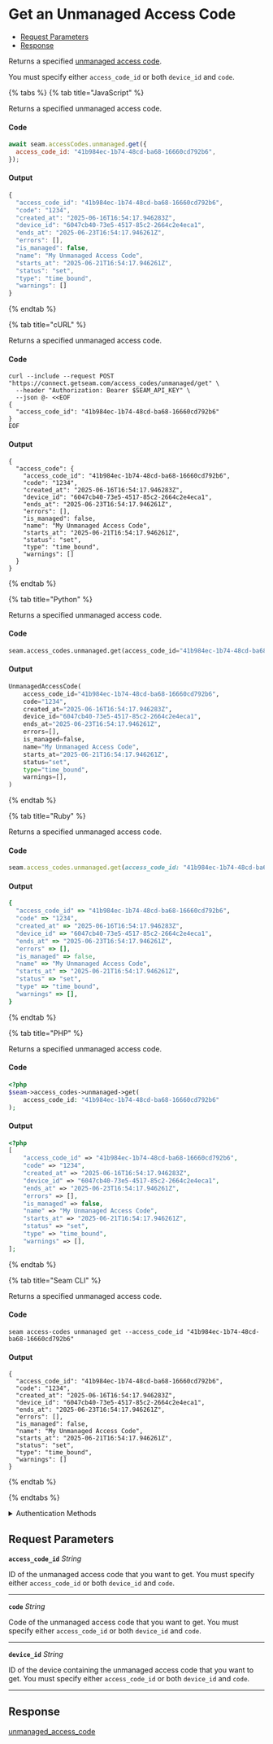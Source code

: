 # Get an Unmanaged Access Code

- [Request Parameters](#request-parameters)
- [Response](#response)

Returns a specified [unmanaged access code](https://docs.seam.co/latest/capability-guides/smart-locks/access-codes/migrating-existing-access-codes).

You must specify either `access_code_id` or both `device_id` and `code`.


{% tabs %}
{% tab title="JavaScript" %}

Returns a specified unmanaged access code.

#### Code

```javascript
await seam.accessCodes.unmanaged.get({
  access_code_id: "41b984ec-1b74-48cd-ba68-16660cd792b6",
});
```

#### Output

```javascript
{
  "access_code_id": "41b984ec-1b74-48cd-ba68-16660cd792b6",
  "code": "1234",
  "created_at": "2025-06-16T16:54:17.946283Z",
  "device_id": "6047cb40-73e5-4517-85c2-2664c2e4eca1",
  "ends_at": "2025-06-23T16:54:17.946261Z",
  "errors": [],
  "is_managed": false,
  "name": "My Unmanaged Access Code",
  "starts_at": "2025-06-21T16:54:17.946261Z",
  "status": "set",
  "type": "time_bound",
  "warnings": []
}
```
{% endtab %}

{% tab title="cURL" %}

Returns a specified unmanaged access code.

#### Code

```curl
curl --include --request POST "https://connect.getseam.com/access_codes/unmanaged/get" \
  --header "Authorization: Bearer $SEAM_API_KEY" \
  --json @- <<EOF
{
  "access_code_id": "41b984ec-1b74-48cd-ba68-16660cd792b6"
}
EOF
```

#### Output

```curl
{
  "access_code": {
    "access_code_id": "41b984ec-1b74-48cd-ba68-16660cd792b6",
    "code": "1234",
    "created_at": "2025-06-16T16:54:17.946283Z",
    "device_id": "6047cb40-73e5-4517-85c2-2664c2e4eca1",
    "ends_at": "2025-06-23T16:54:17.946261Z",
    "errors": [],
    "is_managed": false,
    "name": "My Unmanaged Access Code",
    "starts_at": "2025-06-21T16:54:17.946261Z",
    "status": "set",
    "type": "time_bound",
    "warnings": []
  }
}
```
{% endtab %}

{% tab title="Python" %}

Returns a specified unmanaged access code.

#### Code

```python
seam.access_codes.unmanaged.get(access_code_id="41b984ec-1b74-48cd-ba68-16660cd792b6")
```

#### Output

```python
UnmanagedAccessCode(
    access_code_id="41b984ec-1b74-48cd-ba68-16660cd792b6",
    code="1234",
    created_at="2025-06-16T16:54:17.946283Z",
    device_id="6047cb40-73e5-4517-85c2-2664c2e4eca1",
    ends_at="2025-06-23T16:54:17.946261Z",
    errors=[],
    is_managed=false,
    name="My Unmanaged Access Code",
    starts_at="2025-06-21T16:54:17.946261Z",
    status="set",
    type="time_bound",
    warnings=[],
)
```
{% endtab %}

{% tab title="Ruby" %}

Returns a specified unmanaged access code.

#### Code

```ruby
seam.access_codes.unmanaged.get(access_code_id: "41b984ec-1b74-48cd-ba68-16660cd792b6")
```

#### Output

```ruby
{
  "access_code_id" => "41b984ec-1b74-48cd-ba68-16660cd792b6",
  "code" => "1234",
  "created_at" => "2025-06-16T16:54:17.946283Z",
  "device_id" => "6047cb40-73e5-4517-85c2-2664c2e4eca1",
  "ends_at" => "2025-06-23T16:54:17.946261Z",
  "errors" => [],
  "is_managed" => false,
  "name" => "My Unmanaged Access Code",
  "starts_at" => "2025-06-21T16:54:17.946261Z",
  "status" => "set",
  "type" => "time_bound",
  "warnings" => [],
}
```
{% endtab %}

{% tab title="PHP" %}

Returns a specified unmanaged access code.

#### Code

```php
<?php
$seam->access_codes->unmanaged->get(
    access_code_id: "41b984ec-1b74-48cd-ba68-16660cd792b6"
);
```

#### Output

```php
<?php
[
    "access_code_id" => "41b984ec-1b74-48cd-ba68-16660cd792b6",
    "code" => "1234",
    "created_at" => "2025-06-16T16:54:17.946283Z",
    "device_id" => "6047cb40-73e5-4517-85c2-2664c2e4eca1",
    "ends_at" => "2025-06-23T16:54:17.946261Z",
    "errors" => [],
    "is_managed" => false,
    "name" => "My Unmanaged Access Code",
    "starts_at" => "2025-06-21T16:54:17.946261Z",
    "status" => "set",
    "type" => "time_bound",
    "warnings" => [],
];
```
{% endtab %}

{% tab title="Seam CLI" %}

Returns a specified unmanaged access code.

#### Code

```seam_cli
seam access-codes unmanaged get --access_code_id "41b984ec-1b74-48cd-ba68-16660cd792b6"
```

#### Output

```seam_cli
{
  "access_code_id": "41b984ec-1b74-48cd-ba68-16660cd792b6",
  "code": "1234",
  "created_at": "2025-06-16T16:54:17.946283Z",
  "device_id": "6047cb40-73e5-4517-85c2-2664c2e4eca1",
  "ends_at": "2025-06-23T16:54:17.946261Z",
  "errors": [],
  "is_managed": false,
  "name": "My Unmanaged Access Code",
  "starts_at": "2025-06-21T16:54:17.946261Z",
  "status": "set",
  "type": "time_bound",
  "warnings": []
}
```
{% endtab %}

{% endtabs %}


<details>

<summary>Authentication Methods</summary>

- API key
- Client session token
- Personal access token
  <br>Must also include the `seam-workspace` header in the request.

To learn more, see [Authentication](https://docs.seam.co/latest/api/authentication).
</details>

## Request Parameters

**`access_code_id`** *String*

ID of the unmanaged access code that you want to get. You must specify either `access_code_id` or both `device_id` and `code`.

---

**`code`** *String*

Code of the unmanaged access code that you want to get. You must specify either `access_code_id` or both `device_id` and `code`.

---

**`device_id`** *String*

ID of the device containing the unmanaged access code that you want to get. You must specify either `access_code_id` or both `device_id` and `code`.

---


## Response

[unmanaged\_access\_code](./)

